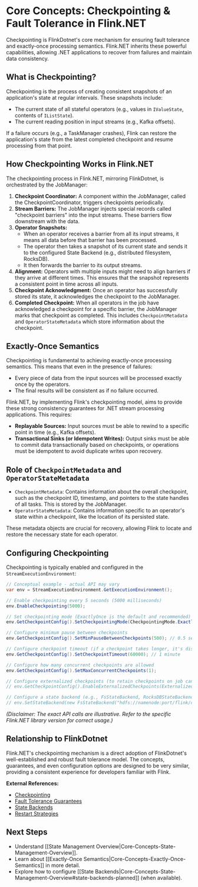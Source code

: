 # Core Concepts: Checkpointing & Fault Tolerance in Flink.NET

Checkpointing is FlinkDotnet's core mechanism for ensuring fault tolerance and exactly-once processing semantics. Flink.NET inherits these powerful capabilities, allowing .NET applications to recover from failures and maintain data consistency.

## What is Checkpointing?

Checkpointing is the process of creating consistent snapshots of an application's state at regular intervals. These snapshots include:

*   The current state of all stateful operators (e.g., values in `IValueState`, contents of `IListState`).
*   The current reading position in input streams (e.g., Kafka offsets).

If a failure occurs (e.g., a TaskManager crashes), Flink can restore the application's state from the latest completed checkpoint and resume processing from that point.

## How Checkpointing Works in Flink.NET

The checkpointing process in Flink.NET, mirroring FlinkDotnet, is orchestrated by the JobManager:

1.  **Checkpoint Coordinator:** A component within the JobManager, called the CheckpointCoordinator, triggers checkpoints periodically.
2.  **Stream Barriers:** The JobManager injects special records called "checkpoint barriers" into the input streams. These barriers flow downstream with the data.
3.  **Operator Snapshots:**
    *   When an operator receives a barrier from all its input streams, it means all data before that barrier has been processed.
    *   The operator then takes a snapshot of its current state and sends it to the configured State Backend (e.g., distributed filesystem, RocksDB).
    *   It then forwards the barrier to its output streams.
4.  **Alignment:** Operators with multiple inputs might need to align barriers if they arrive at different times. This ensures that the snapshot represents a consistent point in time across all inputs.
5.  **Checkpoint Acknowledgment:** Once an operator has successfully stored its state, it acknowledges the checkpoint to the JobManager.
6.  **Completed Checkpoint:** When all operators in the job have acknowledged a checkpoint for a specific barrier, the JobManager marks that checkpoint as completed. This includes `CheckpointMetadata` and `OperatorStateMetadata` which store information about the checkpoint.

## Exactly-Once Semantics

Checkpointing is fundamental to achieving exactly-once processing semantics. This means that even in the presence of failures:

*   Every piece of data from the input sources will be processed exactly once by the operators.
*   The final results will be consistent as if no failure occurred.

Flink.NET, by implementing Flink's checkpointing model, aims to provide these strong consistency guarantees for .NET stream processing applications. This requires:

*   **Replayable Sources:** Input sources must be able to rewind to a specific point in time (e.g., Kafka offsets).
*   **Transactional Sinks (or Idempotent Writes):** Output sinks must be able to commit data transactionally based on checkpoints, or operations must be idempotent to avoid duplicate writes upon recovery.

## Role of `CheckpointMetadata` and `OperatorStateMetadata`

*   `CheckpointMetadata`: Contains information about the overall checkpoint, such as the checkpoint ID, timestamp, and pointers to the state handles of all tasks. This is stored by the JobManager.
*   `OperatorStateMetadata`: Contains information specific to an operator's state within a checkpoint, like the location of its persisted state.

These metadata objects are crucial for recovery, allowing Flink to locate and restore the necessary state for each operator.

## Configuring Checkpointing

Checkpointing is typically enabled and configured in the `StreamExecutionEnvironment`:

```csharp
// Conceptual example - actual API may vary
var env = StreamExecutionEnvironment.GetExecutionEnvironment();

// Enable checkpointing every 5 seconds (5000 milliseconds)
env.EnableCheckpointing(5000);

// Set checkpointing mode (ExactlyOnce is the default and recommended)
env.GetCheckpointConfig().SetCheckpointingMode(CheckpointingMode.ExactlyOnce);

// Configure minimum pause between checkpoints
env.GetCheckpointConfig().SetMinPauseBetweenCheckpoints(500); // 0.5 seconds

// Configure checkpoint timeout (if a checkpoint takes longer, it's discarded)
env.GetCheckpointConfig().SetCheckpointTimeout(60000); // 1 minute

// Configure how many concurrent checkpoints are allowed
env.GetCheckpointConfig().SetMaxConcurrentCheckpoints(1);

// Configure externalized checkpoints (to retain checkpoints on job cancellation)
// env.GetCheckpointConfig().EnableExternalizedCheckpoints(ExternalizedCheckpointCleanup.RETAIN_ON_CANCELLATION);

// Configure a state backend (e.g., FsStateBackend, RocksDBStateBackend - planned)
// env.SetStateBackend(new FsStateBackend("hdfs://namenode:port/flink/checkpoints"));
```
*(Disclaimer: The exact API calls are illustrative. Refer to the specific Flink.NET library version for correct usage.)*

## Relationship to FlinkDotnet

Flink.NET's checkpointing mechanism is a direct adoption of FlinkDotnet's well-established and robust fault tolerance model. The concepts, guarantees, and even configuration options are designed to be very similar, providing a consistent experience for developers familiar with Flink.

**External References:**

*   [Checkpointing](https://nightlies.apache.org/flink/flink-docs-stable/docs/dev/datastream/fault-tolerance/checkpointing/)
*   [Fault Tolerance Guarantees](https://nightlies.apache.org/flink/flink-docs-stable/docs/ops/state/fault_tolerance/)
*   [State Backends](https://nightlies.apache.org/flink/flink-docs-stable/docs/ops/state/state_backends/)
*   [Restart Strategies](https://nightlies.apache.org/flink/flink-docs-stable/docs/dev/datastream/fault-tolerance/restart_strategies/)

## Next Steps

*   Understand [[State Management Overview|Core-Concepts-State-Management-Overview]].
*   Learn about [[Exactly-Once Semantics|Core-Concepts-Exactly-Once-Semantics]] in more detail.
*   Explore how to configure [[State Backends|Core-Concepts-State-Management-Overview#state-backends-planned]] (when available).
